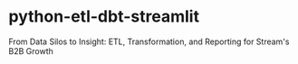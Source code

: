 # python-etl-dbt-streamlit
From Data Silos to Insight: ETL, Transformation, and Reporting for Stream's B2B Growth
